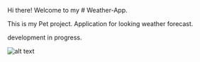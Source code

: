 Hi there! 
Welcome to my # Weather-App.

This is my Pet project. Application for looking weather forecast.


development in progress.


![alt text](https://i.imgur.com/GNcEERd.png)


